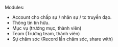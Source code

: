 Modules:
- Account cho chấp sự / nhân sự / tc truyền đạo.
- Thông tin tín hữu.
- Mục vụ (trưởng mục, thành viên)
- Team (Trưởng team, thành viên)
- Sự chăm sóc (Record lần chăm sóc, share with)


